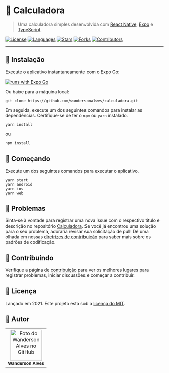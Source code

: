 #  :1234: Calculadora
> Uma calculadora simples desenvolvida com [React Native](https://reactnative.dev/), [Expo](https://expo.dev/) e [TypeScript](https://www.typescriptlang.org/).

[![License](https://img.shields.io/badge/License-MIT-success.svg?style=flat-square&color=33CC12)](https://github.com/wandersonalwes/calculadora/blob/master/LICENSE) [![Languages](https://img.shields.io/github/languages/count/wandersonalwes/calculadora?color=%33CC12&style=flat-square)](#) [![Stars](https://img.shields.io/github/stars/wandersonalwes/calculadora?color=33CC12&style=flat-square)](https://github.com/wandersonalwes/calculadora/stargazers)
[![Forks](https://img.shields.io/github/forks/wandersonalwes/calculadora?color=%33CC12&style=flat-square)](https://github.com/wandersonalwes/calculadora/network/members)
[![Contributors](https://img.shields.io/github/contributors/wandersonalwes/calculadora?color=33CC12&style=flat-square)](https://github.com/wandersonalwes/calculadora/graphs/contributors)

---

## :construction_worker: Instalação

Execute o aplicativo instantaneamente com o Expo Go:

[![runs with Expo Go](https://img.shields.io/badge/Runs%20with%20Expo%20Go-4630EB.svg?style=flat-square&logo=EXPO&labelColor=f3f3f3&logoColor=000)](https://snack.expo.dev/@git/github.com/wandersonalwes/calculadora)

Ou baixe para a máquina local:

```shel
git clone https://github.com/wandersonalwes/calculadora.git
```

Em seguida, execute um dos seguintes comandos para instalar as dependências. Certifique-se de ter o `npm` ou `yarn` instalado.

```shel
yarn install
```

ou

```shel
npm install
```

## :runner: Começando

Execute um dos seguintes comandos para executar o aplicativo.

```shel
yarn start
yarn android
yarn ios
yarn web
```

## :bug: Problemas

Sinta-se à vontade para registrar uma nova issue com o respectivo título e descrição no repositório [Calculadora](https://github.com/wandersonalwes/calculadora/issues). Se você já encontrou uma solução para o seu problema, adoraria revisar sua solicitação de pull! Dê uma olhada em nossas [diretrizes de contribuição](https://github.com/wandersonalwes/calculadora/blob/master/CONTRIBUTING.md) para saber mais sobre os padrões de codificação.

## :tada: Contribuindo

Verifique a página de [contribuição](https://github.com/wandersonalwes/calculadora/blob/master/CONTRIBUTING.md) para ver os melhores lugares para registrar problemas, iniciar discussões e começar a contribuir.

## :closed_book: Licença

Lançado em 2021. Este projeto está sob a [licença do MIT](https://github.com/wandersonalwes/calculadora/blob/master/LICENSE).

## :bow: Autor<br>
<table>
  <tr>
    <td align="center">
      <a href="https://github.com/wandersonalwes">
        <img src="https://github.com/wandersonalwes.png" width="100px;" alt="Foto do Wanderson Alves no GitHub"/><br>
        <sub>
          <b>Wanderson Alves</b>
        </sub>
      </a>
    </td>
  </tr>
</table>
